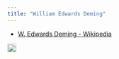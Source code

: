 ```yaml
---
title: "William Edwards Deming"
---
```


- [W. Edwards Deming - Wikipedia](https://en.wikipedia.org/wiki/W._Edwards_Deming)
<img src='https://scrapbox.io/api/pages/nishio-en/en/icon' alt='en.icon' height="19.5"/>